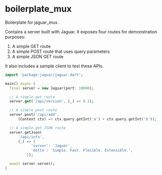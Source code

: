 # boilerplate_mux

Boilerplate for jaguar_mux.

Contains a server built with Jaguar. It exposes four routes for demonstration
purposes:

1. A simple GET route
2. A simple POST route that uses query parameters
3. A simple JSON GET route

It also includes a sample client to test these APIs.

```dart
import 'package:jaguar/jaguar.dart';

main() async {
  final server = new Jaguar(port: 10000);

  // A simple get route
  server.get('/api/version', (_) => 0.1);

  // A simple post route
  server.post('/api/add',
      (Context ctx) => ctx.query.getInt('a') + ctx.query.getInt('b'));

  // A simple get JSON route
  server.getJson(
      '/api/info',
      (_) => {
            'server': 'Jaguar',
            'motto': 'Simple. Fast. Flexible. Extensible.',
          });

  await server.serve();
}
```